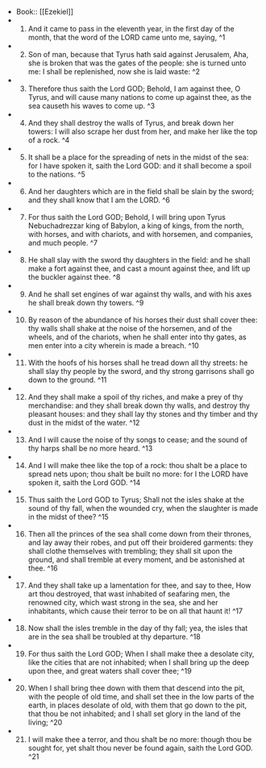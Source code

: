 - Book:: [[Ezekiel]]
- 1. And it came to pass in the eleventh year, in the first day of the month, that the word of the LORD came unto me, saying, ^1
- 2. Son of man, because that Tyrus hath said against Jerusalem, Aha, she is broken that was the gates of the people: she is turned unto me: I shall be replenished, now she is laid waste: ^2
- 3. Therefore thus saith the Lord GOD; Behold, I am against thee, O Tyrus, and will cause many nations to come up against thee, as the sea causeth his waves to come up. ^3
- 4. And they shall destroy the walls of Tyrus, and break down her towers: I will also scrape her dust from her, and make her like the top of a rock. ^4
- 5. It shall be a place for the spreading of nets in the midst of the sea: for I have spoken it, saith the Lord GOD: and it shall become a spoil to the nations. ^5
- 6. And her daughters which are in the field shall be slain by the sword; and they shall know that I am the LORD. ^6
- 7. For thus saith the Lord GOD; Behold, I will bring upon Tyrus Nebuchadrezzar king of Babylon, a king of kings, from the north, with horses, and with chariots, and with horsemen, and companies, and much people. ^7
- 8. He shall slay with the sword thy daughters in the field: and he shall make a fort against thee, and cast a mount against thee, and lift up the buckler against thee. ^8
- 9. And he shall set engines of war against thy walls, and with his axes he shall break down thy towers. ^9
- 10. By reason of the abundance of his horses their dust shall cover thee: thy walls shall shake at the noise of the horsemen, and of the wheels, and of the chariots, when he shall enter into thy gates, as men enter into a city wherein is made a breach. ^10
- 11. With the hoofs of his horses shall he tread down all thy streets: he shall slay thy people by the sword, and thy strong garrisons shall go down to the ground. ^11
- 12. And they shall make a spoil of thy riches, and make a prey of thy merchandise: and they shall break down thy walls, and destroy thy pleasant houses: and they shall lay thy stones and thy timber and thy dust in the midst of the water. ^12
- 13. And I will cause the noise of thy songs to cease; and the sound of thy harps shall be no more heard. ^13
- 14. And I will make thee like the top of a rock: thou shalt be a place to spread nets upon; thou shalt be built no more: for I the LORD have spoken it, saith the Lord GOD. ^14
- 15. Thus saith the Lord GOD to Tyrus; Shall not the isles shake at the sound of thy fall, when the wounded cry, when the slaughter is made in the midst of thee? ^15
- 16. Then all the princes of the sea shall come down from their thrones, and lay away their robes, and put off their broidered garments: they shall clothe themselves with trembling; they shall sit upon the ground, and shall tremble at every moment, and be astonished at thee. ^16
- 17. And they shall take up a lamentation for thee, and say to thee, How art thou destroyed, that wast inhabited of seafaring men, the renowned city, which wast strong in the sea, she and her inhabitants, which cause their terror to be on all that haunt it! ^17
- 18. Now shall the isles tremble in the day of thy fall; yea, the isles that are in the sea shall be troubled at thy departure. ^18
- 19. For thus saith the Lord GOD; When I shall make thee a desolate city, like the cities that are not inhabited; when I shall bring up the deep upon thee, and great waters shall cover thee; ^19
- 20. When I shall bring thee down with them that descend into the pit, with the people of old time, and shall set thee in the low parts of the earth, in places desolate of old, with them that go down to the pit, that thou be not inhabited; and I shall set glory in the land of the living; ^20
- 21. I will make thee a terror, and thou shalt be no more: though thou be sought for, yet shalt thou never be found again, saith the Lord GOD. ^21
